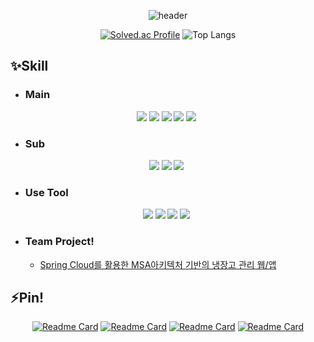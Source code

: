 <div align="center">

  ![header](https://capsule-render.vercel.app/api?type=venom&color=auto&height=120&section=header&text=JangWoo's%20Git&fontSize=50&animation=fadeIn)
  
  [![Solved.ac Profile](http://mazassumnida.wtf/api/v2/generate_badge?boj=8282qwe)](https://solved.ac/8282qwe/)
  ![Top Langs](https://github-readme-stats.vercel.app/api/top-langs/?username=8282qwe&layout=compact&theme=dark)

</div>

## ✨Skill
  + ### Main
<div align="center" style="margin-right:5px;">
  
  <img src="https://img.shields.io/badge/Python-3776AB?style=flat&logo=python&logoColor=white"/>
  <img src="https://img.shields.io/badge/Java-007396?style=flat&logo=OpenJDK&logoColor=white"/>
  <img src="https://img.shields.io/badge/django-092E20?style=flat&logo=django&logoColor=yellow"/>
  <img src="https://img.shields.io/badge/springboot-6DB33F?style=flat&logo=SpringBoot&logoColor=green"/>
  <img src="https://img.shields.io/badge/mysql-4479A1?style=flat&logo=Mysql&logoColor=cyan"/>
  
</div>

  + ### Sub
<div align="center" style="margin-right:5px;">
  
  <img src="https://img.shields.io/badge/spring-6DB33F?style=flat&logo=Spring&logoColor=green"/>
  <img src="https://img.shields.io/badge/javascript-F7DF1E?style=flat&logo=Javascript&logoColor=white"/>
  <img src="https://img.shields.io/badge/html5-E34F26?style=flat&logo=html5&logoColor=white"/>
  
</div>

  + ### Use Tool
<div align="center" style="margin-right:5px;">
  
  <img src="https://img.shields.io/badge/intellij%20idea-000000?style=flat&logo=Intellijidea&logoColor=white"/>
  <img src="https://img.shields.io/badge/visualstudio%20code-007ACC?style=flat&logo=visualstudiocode&logoColor=white"/>
  <img src="https://img.shields.io/badge/postman-FF6C37?style=flat&logo=Postman&logoColor=black"/>
  <img src="https://img.shields.io/badge/git-F05032?style=flat&logo=Git&logoColor=black"/>
  
</div>

  + ### Team Project!
    + [Spring Cloud를 활용한 MSA아키텍처 기반의 냉장고 관리 웹/앱](https://github.com/1ceOut)

## ⚡Pin!
<div align="center" >

  [![Readme Card](https://github-readme-stats.vercel.app/api/pin/?username=8282qwe&repo=zoas)](https://github.com/8282qwe/zoas)
  [![Readme Card](https://github-readme-stats.vercel.app/api/pin/?username=8282qwe&repo=Nangman_Doctor)](https://github.com/8282qwe/Nangman_Doctor)
  [![Readme Card](https://github-readme-stats.vercel.app/api/pin/?username=8282qwe&repo=FamilyConnect)](https://github.com/8282qwe/FamilyConnect)
  [![Readme Card](https://github-readme-stats.vercel.app/api/pin/?username=8282qwe&repo=Bustour)](https://github.com/8282qwe/Bustour)


</div>
<!--
**8282qwe/8282qwe** is a ✨ _special_ ✨ repository because its `README.md` (this file) appears on your GitHub profile.

Here are some ideas to get you started:

- 🔭 I’m currently working on ...
- 🌱 I’m currently learning ...
- 👯 I’m looking to collaborate on ...
- 🤔 I’m looking for help with ...
- 💬 Ask me about ...
- 📫 How to reach me: ...
- 😄 Pronouns: ...
- ⚡ Fun fact: ...
-->

